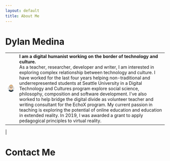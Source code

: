 ```yaml
---
layout: default 
title: About Me
---
```

# Dylan Medina
| |   |
|---|---|
| ![Profile Icon](/img/avatar.png) | **I am a digital humanist working on the border of technology and culture.** <br> As a teacher, researcher, developer and writer, I am interested in exploring complex relationship between technology and culture. I have worked for the last four years helping non-traditional and underrepresented students at Seattle University in a Digital Technology and Cultures program explore social science, philosophy, composition and software development. I've also worked to help bridge the digital divide as volunteer teacher and writing consultant for the EchoX program. My current passion in teaching is exploring the potential of online education and education in extended reality. In 2019, I was awarded a grant to apply pedagogical principles to virtual reality.
|

# Contact Me
[<i class="fab fa-linkedin"></i>](https://www.linkedin.com/in/dlondonmedina/)
